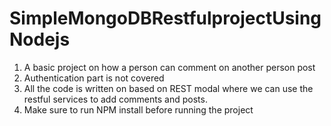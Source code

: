 # SimpleMongoDBRestfulprojectUsingNodejs

1. A basic project on how a person can comment on another person post
2. Authentication part is not covered
3. All the code is written on based on REST modal where we can use the restful services to add comments and posts.
4. Make sure to run NPM install before running the project
